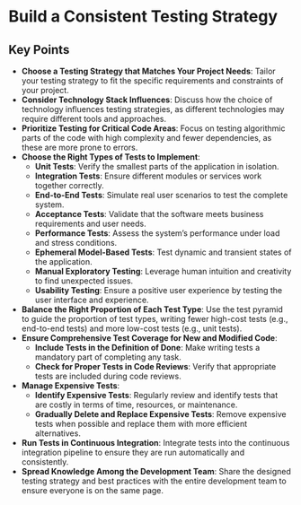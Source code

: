 # Build a Consistent Testing Strategy

## Key Points

* **Choose a Testing Strategy that Matches Your Project Needs**: Tailor your testing strategy to fit the specific requirements and constraints of your project.
* **Consider Technology Stack Influences**: Discuss how the choice of technology influences testing strategies, as different technologies may require different tools and approaches.
* **Prioritize Testing for Critical Code Areas**: Focus on testing algorithmic parts of the code with high complexity and fewer dependencies, as these are more prone to errors.
* **Choose the Right Types of Tests to Implement**:
    * **Unit Tests**: Verify the smallest parts of the application in isolation.
    * **Integration Tests**: Ensure different modules or services work together correctly.
    * **End-to-End Tests**: Simulate real user scenarios to test the complete system.
    * **Acceptance Tests**: Validate that the software meets business requirements and user needs.
    * **Performance Tests**: Assess the system’s performance under load and stress conditions.
    * **Ephemeral Model-Based Tests**: Test dynamic and transient states of the application.
    * **Manual Exploratory Testing**: Leverage human intuition and creativity to find unexpected issues.
    * **Usability Testing**: Ensure a positive user experience by testing the user interface and experience.
* **Balance the Right Proportion of Each Test Type**: Use the test pyramid to guide the proportion of test types, writing fewer high-cost tests (e.g., end-to-end tests) and more low-cost tests (e.g., unit tests).
* **Ensure Comprehensive Test Coverage for New and Modified Code**:
    * **Include Tests in the Definition of Done**: Make writing tests a mandatory part of completing any task.
    * **Check for Proper Tests in Code Reviews**: Verify that appropriate tests are included during code reviews.
* **Manage Expensive Tests**:
    * **Identify Expensive Tests**: Regularly review and identify tests that are costly in terms of time, resources, or maintenance.
    * **Gradually Delete and Replace Expensive Tests**: Remove expensive tests when possible and replace them with more efficient alternatives.
* **Run Tests in Continuous Integration**: Integrate tests into the continuous integration pipeline to ensure they are run automatically and consistently.
* **Spread Knowledge Among the Development Team**: Share the designed testing strategy and best practices with the entire development team to ensure everyone is on the same page.